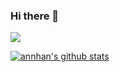### Hi there 👋
![](https://upload.wikimedia.org/wikipedia/commons/thumb/3/38/Baonam.jpg/505px-Baonam.jpg=2500x2500)

[![annhan's github stats](https://github-readme-stats.vercel.app/api?username=annhan)](https://github.com/annhan)
